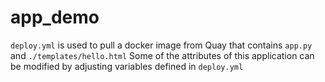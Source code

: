 # app_demo

`deploy.yml` is used to pull a docker image from Quay that contains `app.py` and `./templates/hello.html`
Some of the attributes of this application can be modified by adjusting variables defined in `deploy.yml`
